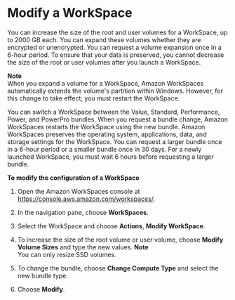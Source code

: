 # Modify a WorkSpace<a name="modify-workspaces"></a>

You can increase the size of the root and user volumes for a WorkSpace, up to 2000 GB each\. You can expand these volumes whether they are encrypted or unencrypted\. You can request a volume expansion once in a 6\-hour period\. To ensure that your data is preserved, you cannot decrease the size of the root or user volumes after you launch a WorkSpace\.

**Note**  
When you expand a volume for a WorkSpace, Amazon WorkSpaces automatically extends the volume's partition within Windows\. However, for this change to take effect, you must restart the WorkSpace\.

You can switch a WorkSpace between the Value, Standard, Performance, Power, and PowerPro bundles\. When you request a bundle change, Amazon WorkSpaces restarts the WorkSpace using the new bundle\. Amazon WorkSpaces preserves the operating system, applications, data, and storage settings for the WorkSpace\. You can request a larger bundle once in a 6\-hour period or a smaller bundle once in 30 days\. For a newly launched WorkSpace, you must wait 6 hours before requesting a larger bundle\.

**To modify the configuration of a WorkSpace**

1. Open the Amazon WorkSpaces console at [https://console\.aws\.amazon\.com/workspaces/](https://console.aws.amazon.com/workspaces/)\.

1. In the navigation pane, choose **WorkSpaces**\.

1. Select the WorkSpace and choose **Actions**, **Modify WorkSpace**\.

1. To increase the size of the root volume or user volume, choose **Modify Volume Sizes** and type the new values\.
**Note**  
You can only resize SSD volumes\.

1. To change the bundle, choose **Change Compute Type** and select the new bundle type\.

1. Choose **Modify**\.